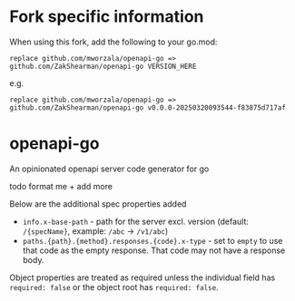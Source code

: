# Fork specific information

When using this fork, add the following to your go.mod:
```
replace github.com/mworzala/openapi-go => github.com/ZakShearman/openapi-go VERSION_HERE
```
e.g.
```
replace github.com/mworzala/openapi-go => github.com/ZakShearman/openapi-go v0.0.0-20250320093544-f83875d717af
```

# openapi-go
An opinionated openapi server code generator for go

todo format me + add more

Below are the additional spec properties added
* `info.x-base-path` - path for the server excl. version (default: `/{specName}`, example: `/abc` -> `/v1/abc`)
* `paths.{path}.{method}.responses.{code}.x-type` - set to `empty` to use that code as the empty response. 
  That code may not have a response body.

Object properties are treated as required unless the individual field has `required: false` or 
the object root has `required: false`.
